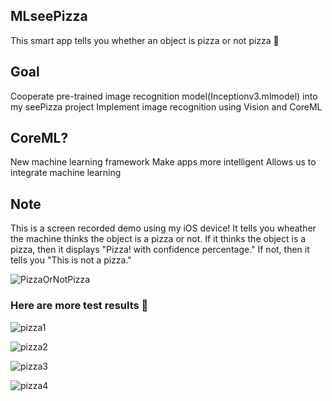## MLseePizza
This smart app tells you whether an object is pizza or not pizza 🍕

## Goal 
Cooperate pre-trained image recognition model(Inceptionv3.mlmodel) into my seePizza project 
Implement image recognition using Vision and CoreML 

## CoreML?
New machine learning framework 
Make apps more intelligent 
Allows us to integrate machine learning 

## Note
This is a screen recorded demo using my iOS device! It tells you wheather the machine thinks the object is a pizza or not. 
If it thinks the object is a pizza, then it displays "Pizza! with confidence percentage." If not, then it tells you "This is not a pizza." 

![PizzaOrNotPizza](https://user-images.githubusercontent.com/48039804/92721562-28a83400-f31b-11ea-840e-6a05a2007d25.gif)

### Here are more test results 🍕 

![pizza1](https://user-images.githubusercontent.com/48039804/92721486-057d8480-f31b-11ea-9e29-33ffe4694fc4.PNG)

![pizza2](https://user-images.githubusercontent.com/48039804/92721509-10d0b000-f31b-11ea-8f95-52f4f0e42749.PNG)

![pizza3](https://user-images.githubusercontent.com/48039804/92721524-1928eb00-f31b-11ea-8113-f3073d27cf9e.PNG)

![pizza4](https://user-images.githubusercontent.com/48039804/92721535-1f1ecc00-f31b-11ea-9a99-d56a305045af.PNG)
